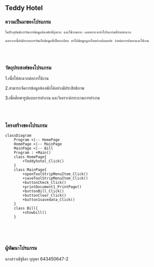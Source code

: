 ## Teddy Hotel
### ความเป็นมาของโปรแกรม
    ในปัจจุบันมีการจัดการข้อมูลห้องพักที่ยุ่งยาก และใช้งานยาก เลยอยากจะทำโปรแกรมที่ง่ายสะดวก
    
    นอกจากนี้ยังมีระบบการจัดเก็บข้อมูลที่เป็นระเบียบ ทำให้ข้อมูลถูกเก็บอย่างปลอดภัย ง่ายต่อการค้นหาและใช้งาน
    
    
    

<br/><br/>
### วัตถุประสงค์ของโปรแกรม
1.เพื่อให้สะดวกต่อการใช้งาน

2.สามารถจัดการข้อมูลห้องพักได้อย่างมีประสิทธิภาพ

3.เพื่อศึกษารูปแบบการทำงาน และวิเคราะห์กระบวนการทำงาน

<br/><br/>
### โครงสร้างของโปรแกรม
```mermaid
classDiagram
    Program <|-- HomePage
    HomePage <|-- MainPage
    MainPage <|-- Bill
    Program : +Main()
    class HomePage{
        +Teddyhotel_Click()
    }
    class MainPage{
        +openToolStripMenuItem_Click()
        +saveToolStripMenuItem_Click()
        +buttonCheck_Click()
        +printDocument1_PrintPage()
        +buttonBill_Click()
        +buttonClear_Click()
        +button1savedata_Click()
    }
    class Bill{
        +showbill()
    }
  
```
<br/><br/>
### ผู้พัฒนาโปรแกรม
นางสาวณัฐธิดา บุญพา 643450647-2
